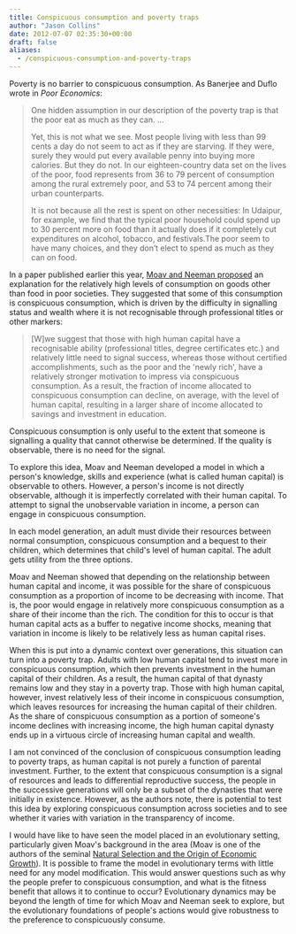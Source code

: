 ```yaml
---
title: Conspicuous consumption and poverty traps
author: "Jason Collins"
date: 2012-07-07 02:35:30+00:00
draft: false
aliases:
  - /conspicuous-consumption-and-poverty-traps
---
```


Poverty is no barrier to conspicuous consumption. As Banerjee and Duflo wrote in *Poor Economics*:

>One hidden assumption in our description of the poverty trap is that the poor eat as much as they can. ...
>
>Yet, this is not what we see. Most people living with less than 99 cents a day do not seem to act as if they are starving. If they were, surely they would put every available penny into buying more calories. But they do not. In our eighteen-country data set on the lives of the poor, food represents from 36 to 79 percent of consumption among the rural extremely poor, and 53 to 74 percent among their urban counterparts.
>
>It is not because all the rest is spent on other necessities: In Udaipur, for example, we find that the typical poor household could spend up to 30 percent more on food than it actually does if it completely cut expenditures on alcohol, tobacco, and festivals.The poor seem to have many choices, and they don’t elect to spend as much as they can on food.

In a paper published earlier this year, [Moav and Neeman proposed](https://doi.org/10.1111/j.1468-0297.2012.02516.x) an explanation for the relatively high levels of consumption on goods other than food in poor societies. They suggested that some of this consumption is conspicuous consumption, which is driven by the difficulty in signalling status and wealth where it is not recognisable through professional titles or other markers:

>[W]we suggest that those with high human capital have a recognisable ability (professional titles, degree certificates etc.) and relatively little need to signal success, whereas those without certified accomplishments, such as the poor and the 'newly rich', have a relatively stronger motivation to impress via conspicuous consumption. As a result, the fraction of income allocated to conspicuous consumption can decline, on average, with the level of human capital, resulting in a larger share of income allocated to savings and investment in education.

Conspicuous consumption is only useful to the extent that someone is signalling a quality that cannot otherwise be determined. If the quality is observable, there is no need for the signal.

To explore this idea, Moav and Neeman developed a model in which a person's knowledge, skills and experience (what is called human capital) is observable to others. However, a person's income is not directly observable, although it is imperfectly correlated with their human capital. To attempt to signal the unobservable variation in income, a person can engage in conspicuous consumption.

In each model generation, an adult must divide their resources between normal consumption, conspicuous consumption and a bequest to their children, which determines that child's level of human capital. The adult gets utility from the three options.

Moav and Neeman showed that depending on the relationship between human capital and income, it was possible for the share of conspicuous consumption as a proportion of income to be decreasing with income. That is, the poor would engage in relatively more conspicuous consumption as a share of their income than the rich. The condition for this to occur is that human capital acts as a buffer to negative income shocks, meaning that variation in income is likely to be relatively less as human capital rises.

When this is put into a dynamic context over generations, this situation can turn into a poverty trap. Adults with low human capital tend to invest more in conspicuous consumption, which then prevents investment in the human capital of their children. As a result, the human capital of that dynasty remains low and they stay in a poverty trap. Those with high human capital, however, invest relatively less of their income in conspicuous consumption, which leaves resources for increasing the human capital of their children. As the share of conspicuous consumption as a portion of someone's income declines with increasing income, the high human capital dynasty ends up in a virtuous circle of increasing human capital and wealth.

I am not convinced of the conclusion of conspicuous consumption leading to poverty traps, as human capital is not purely a function of parental investment. Further, to the extent that conspicuous consumption is a signal of resources and leads to differential reproductive success, the people in the successive generations will only be a subset of the dynasties that were initially in existence. However, as the authors note, there is potential to test this idea by exploring conspicuous consumption across societies and to see whether it varies with variation in the transparency of income.

I would have like to have seen the model placed in an evolutionary setting, particularly given Moav's background in the area (Moav is one of the authors of the seminal [Natural Selection and the Origin of Economic Growth](https://www.jasoncollins.blog/natural-selection-and-economic-growth/)). It is possible to frame the model in evolutionary terms with little need for any model modification. This would answer questions such as why the people prefer to conspicuous consumption, and what is the fitness benefit that allows it to continue to occur? Evolutionary dynamics may be beyond the length of time for which Moav and Neeman seek to explore, but the evolutionary foundations of people's actions would give robustness to the preference to conspicuously consume.
